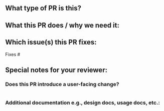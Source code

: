 <!-- Thank you for contributing to Karbour!

Note: 

1. With pull requests:

    - Open your pull request against "main"
    - Your pull request should have no more than three commits, if not you should squash them.
    - It should pass all tests in the available continuous integration systems such as GitHub Actions.
    - You should add/modify tests to cover your proposed code changes.
    - If your pull request contains a new feature, please document it on the README.

2. Please create an issue first to describe the problem.

    We recommend that link the issue with the PR in the following question.
    For more info, check https://kusionstack.io/docs/governance/contribute/
-->

## What type of PR is this?

<!--
Add one of the following kinds:
/kind bug
/kind cleanup
/kind documentation
/kind feature
/kind chore
-->

## What this PR does / why we need it:

## Which issue(s) this PR fixes:

<!--
*Automatically closes linked issue when PR is merged.
Usage: `Fixes #<issue number>`, or `Fixes (paste link of issue)`.
_If PR is about `failing-tests or flakes`, please post the related issues/tests in a comment and do not use `Fixes`_*
-->

Fixes #

## Special notes for your reviewer:

### Does this PR introduce a user-facing change?

<!--
If no, just write "NONE" in the release-note block below.
If yes, a release note is required:
Enter your extended release note in the block below. If the PR requires additional action from users switching to the new release, include the string "action required".

-->

```release-note

```

### Additional documentation e.g., design docs, usage docs, etc.:

<!--
Please use the following format for linking documentation:
- [Design]: <link>
- [Usage]: <link>
- [Other doc]: <link>
-->

```docs

```